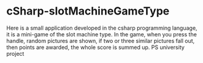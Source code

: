 # cSharp-slotMachineGameType
Here is a small application developed in the csharp programming language, it is a mini-game of the slot machine type. In the game, when you press the handle, random pictures are shown, if two or three similar pictures fall out, then points are awarded, the whole score is summed up.  PS university project
